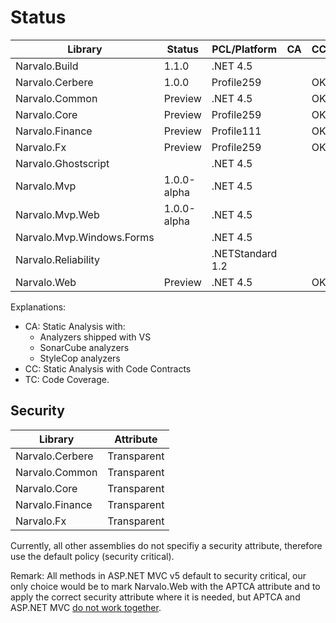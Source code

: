 Status
======

Library                   | Status      | PCL/Platform     | CA | CC | TC
--------------------------|-------------|------------------|----|----|-----
Narvalo.Build             | 1.1.0       | .NET 4.5         |    |    |
Narvalo.Cerbere           | 1.0.0       | Profile259       |    | OK | 100%
Narvalo.Common            | Preview     | .NET 4.5         |    | OK |
Narvalo.Core              | Preview     | Profile259       |    | OK |
Narvalo.Finance           | Preview     | Profile111       |    | OK |
Narvalo.Fx                | Preview     | Profile259       |    | OK |
Narvalo.Ghostscript       |             | .NET 4.5         |    |    |
Narvalo.Mvp               | 1.0.0-alpha | .NET 4.5         |    |    |
Narvalo.Mvp.Web           | 1.0.0-alpha | .NET 4.5         |    |    |
Narvalo.Mvp.Windows.Forms |             | .NET 4.5         |    |    |
Narvalo.Reliability       |             | .NETStandard 1.2 |    |    |
Narvalo.Web               | Preview     | .NET 4.5         |    | OK |

Explanations:
- CA: Static Analysis with:
  * Analyzers shipped with VS
  * SonarCube analyzers
  * StyleCop analyzers
- CC: Static Analysis with Code Contracts
- TC: Code Coverage.

Security
--------

Library             | Attribute
--------------------|------------
Narvalo.Cerbere     | Transparent
Narvalo.Common      | Transparent
Narvalo.Core        | Transparent
Narvalo.Finance     | Transparent
Narvalo.Fx          | Transparent

Currently, all other assemblies do not specifiy a security attribute, therefore
use the default policy (security critical).

Remark:
All methods in ASP.NET MVC v5 default to security critical, our only choice would
be to mark Narvalo.Web with the APTCA attribute and to apply the correct security
attribute where it is needed, but APTCA and ASP.NET MVC
[do not work together](https://github.com/DotNetOpenAuth/DotNetOpenAuth/issues/307).
